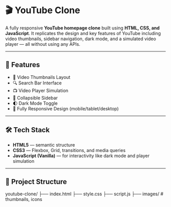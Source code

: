 # 🎬 YouTube Clone

A fully responsive **YouTube homepage clone** built using **HTML, CSS, and JavaScript**. It replicates the design and key features of YouTube including video thumbnails, sidebar navigation, dark mode, and a simulated video player — all without using any APIs.

---

## 🚀 Features

- 🎥 Video Thumbnails Layout
- 🔍 Search Bar Interface
- 📺 Video Player Simulation
- 🧭 Collapsible Sidebar
- 🌓 Dark Mode Toggle
- 📱 Fully Responsive Design (mobile/tablet/desktop)

---

## 🛠️ Tech Stack

- **HTML5** — semantic structure
- **CSS3** — Flexbox, Grid, transitions, and media queries
- **JavaScript (Vanilla)** — for interactivity like dark mode and player simulation

---

## 📂 Project Structure

youtube-clone/
├── index.html
├── style.css
├── script.js
├── images/ # thumbnails, icons
        
